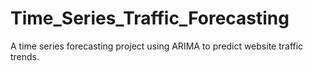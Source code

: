 # Time_Series_Traffic_Forecasting
A time series forecasting project using ARIMA to predict website traffic trends.
